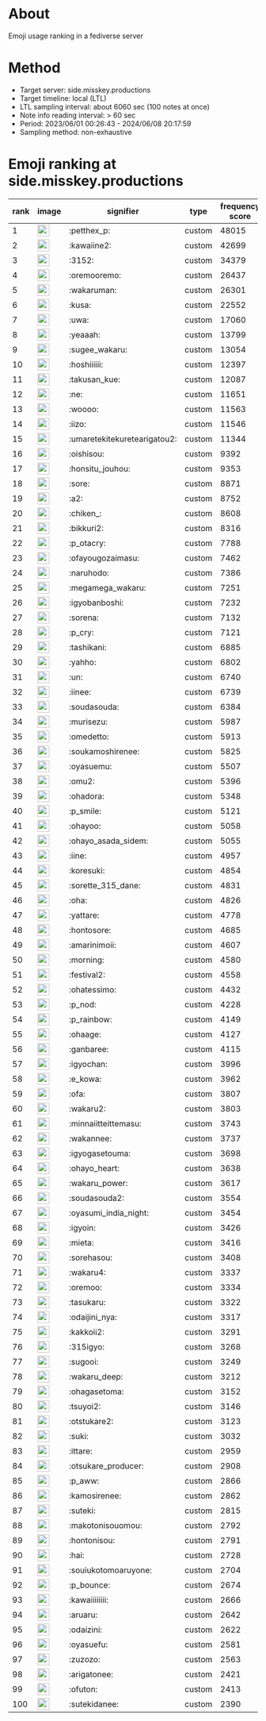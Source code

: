 # About
Emoji usage ranking in a fediverse server

# Method
- Target server: side.misskey.productions
- Target timeline: local (LTL)
- LTL sampling interval: about 6060 sec (100 notes at once)
- Note info reading interval: > 60 sec
- Period: 2023/06/01 00:26:43 - 2024/06/08 20:17:59 
- Sampling method: non-exhaustive

# Emoji ranking at side.misskey.productions

|rank|image|signifier|type|frequency score|
|----|----|----|----|----|
|1|<img height="24" src="https://side.misskey.productions/emoji/petthex_p.webp">|:petthex_p:|custom|48015|
|2|<img height="24" src="https://side.misskey.productions/emoji/kawaiine2.webp">|:kawaiine2:|custom|42699|
|3|<img height="24" src="https://side.misskey.productions/emoji/3152.webp">|:3152:|custom|34379|
|4|<img height="24" src="https://side.misskey.productions/emoji/oremooremo.webp">|:oremooremo:|custom|26437|
|5|<img height="24" src="https://side.misskey.productions/emoji/wakaruman.webp">|:wakaruman:|custom|26301|
|6|<img height="24" src="https://side.misskey.productions/emoji/kusa.webp">|:kusa:|custom|22552|
|7|<img height="24" src="https://side.misskey.productions/emoji/uwa.webp">|:uwa:|custom|17060|
|8|<img height="24" src="https://side.misskey.productions/emoji/yeaaah.webp">|:yeaaah:|custom|13799|
|9|<img height="24" src="https://side.misskey.productions/emoji/sugee_wakaru.webp">|:sugee_wakaru:|custom|13054|
|10|<img height="24" src="https://side.misskey.productions/emoji/hoshiiiiii.webp">|:hoshiiiiii:|custom|12397|
|11|<img height="24" src="https://side.misskey.productions/emoji/takusan_kue.webp">|:takusan_kue:|custom|12087|
|12|<img height="24" src="https://side.misskey.productions/emoji/ne.webp">|:ne:|custom|11651|
|13|<img height="24" src="https://side.misskey.productions/emoji/woooo.webp">|:woooo:|custom|11563|
|14|<img height="24" src="https://side.misskey.productions/emoji/iizo.webp">|:iizo:|custom|11546|
|15|<img height="24" src="https://side.misskey.productions/emoji/umaretekitekuretearigatou2.webp">|:umaretekitekuretearigatou2:|custom|11344|
|16|<img height="24" src="https://side.misskey.productions/emoji/oishisou.webp">|:oishisou:|custom|9392|
|17|<img height="24" src="https://side.misskey.productions/emoji/honsitu_jouhou.webp">|:honsitu_jouhou:|custom|9353|
|18|<img height="24" src="https://side.misskey.productions/emoji/sore.webp">|:sore:|custom|8871|
|19|<img height="24" src="https://side.misskey.productions/emoji/a2.webp">|:a2:|custom|8752|
|20|<img height="24" src="https://side.misskey.productions/emoji/chiken_.webp">|:chiken_:|custom|8608|
|21|<img height="24" src="https://side.misskey.productions/emoji/bikkuri2.webp">|:bikkuri2:|custom|8316|
|22|<img height="24" src="https://side.misskey.productions/emoji/p_otacry.webp">|:p_otacry:|custom|7788|
|23|<img height="24" src="https://side.misskey.productions/emoji/ofayougozaimasu.webp">|:ofayougozaimasu:|custom|7462|
|24|<img height="24" src="https://side.misskey.productions/emoji/naruhodo.webp">|:naruhodo:|custom|7386|
|25|<img height="24" src="https://side.misskey.productions/emoji/megamega_wakaru.webp">|:megamega_wakaru:|custom|7251|
|26|<img height="24" src="https://side.misskey.productions/emoji/igyobanboshi.webp">|:igyobanboshi:|custom|7232|
|27|<img height="24" src="https://side.misskey.productions/emoji/sorena.webp">|:sorena:|custom|7132|
|28|<img height="24" src="https://side.misskey.productions/emoji/p_cry.webp">|:p_cry:|custom|7121|
|29|<img height="24" src="https://side.misskey.productions/emoji/tashikani.webp">|:tashikani:|custom|6885|
|30|<img height="24" src="https://side.misskey.productions/emoji/yahho.webp">|:yahho:|custom|6802|
|31|<img height="24" src="https://side.misskey.productions/emoji/un.webp">|:un:|custom|6740|
|32|<img height="24" src="https://side.misskey.productions/emoji/iinee.webp">|:iinee:|custom|6739|
|33|<img height="24" src="https://side.misskey.productions/emoji/soudasouda.webp">|:soudasouda:|custom|6384|
|34|<img height="24" src="https://side.misskey.productions/emoji/murisezu.webp">|:murisezu:|custom|5987|
|35|<img height="24" src="https://side.misskey.productions/emoji/omedetto.webp">|:omedetto:|custom|5913|
|36|<img height="24" src="https://side.misskey.productions/emoji/soukamoshirenee.webp">|:soukamoshirenee:|custom|5825|
|37|<img height="24" src="https://side.misskey.productions/emoji/oyasuemu.webp">|:oyasuemu:|custom|5507|
|38|<img height="24" src="https://side.misskey.productions/emoji/omu2.webp">|:omu2:|custom|5396|
|39|<img height="24" src="https://side.misskey.productions/emoji/ohadora.webp">|:ohadora:|custom|5348|
|40|<img height="24" src="https://side.misskey.productions/emoji/p_smile.webp">|:p_smile:|custom|5121|
|41|<img height="24" src="https://side.misskey.productions/emoji/ohayoo.webp">|:ohayoo:|custom|5058|
|42|<img height="24" src="https://side.misskey.productions/emoji/ohayo_asada_sidem.webp">|:ohayo_asada_sidem:|custom|5055|
|43|<img height="24" src="https://side.misskey.productions/emoji/iine.webp">|:iine:|custom|4957|
|44|<img height="24" src="https://side.misskey.productions/emoji/koresuki.webp">|:koresuki:|custom|4854|
|45|<img height="24" src="https://side.misskey.productions/emoji/sorette_315_dane.webp">|:sorette_315_dane:|custom|4831|
|46|<img height="24" src="https://side.misskey.productions/emoji/oha.webp">|:oha:|custom|4826|
|47|<img height="24" src="https://side.misskey.productions/emoji/yattare.webp">|:yattare:|custom|4778|
|48|<img height="24" src="https://side.misskey.productions/emoji/hontosore.webp">|:hontosore:|custom|4685|
|49|<img height="24" src="https://side.misskey.productions/emoji/amarinimoii.webp">|:amarinimoii:|custom|4607|
|50|<img height="24" src="https://side.misskey.productions/emoji/morning.webp">|:morning:|custom|4580|
|51|<img height="24" src="https://side.misskey.productions/emoji/festival2.webp">|:festival2:|custom|4558|
|52|<img height="24" src="https://side.misskey.productions/emoji/ohatessimo.webp">|:ohatessimo:|custom|4432|
|53|<img height="24" src="https://side.misskey.productions/emoji/p_nod.webp">|:p_nod:|custom|4228|
|54|<img height="24" src="https://side.misskey.productions/emoji/p_rainbow.webp">|:p_rainbow:|custom|4149|
|55|<img height="24" src="https://side.misskey.productions/emoji/ohaage.webp">|:ohaage:|custom|4127|
|56|<img height="24" src="https://side.misskey.productions/emoji/ganbaree.webp">|:ganbaree:|custom|4115|
|57|<img height="24" src="https://side.misskey.productions/emoji/igyochan.webp">|:igyochan:|custom|3996|
|58|<img height="24" src="https://side.misskey.productions/emoji/e_kowa.webp">|:e_kowa:|custom|3962|
|59|<img height="24" src="https://side.misskey.productions/emoji/ofa.webp">|:ofa:|custom|3807|
|60|<img height="24" src="https://side.misskey.productions/emoji/wakaru2.webp">|:wakaru2:|custom|3803|
|61|<img height="24" src="https://side.misskey.productions/emoji/minnaiitteittemasu.webp">|:minnaiitteittemasu:|custom|3743|
|62|<img height="24" src="https://side.misskey.productions/emoji/wakannee.webp">|:wakannee:|custom|3737|
|63|<img height="24" src="https://side.misskey.productions/emoji/igyogasetouma.webp">|:igyogasetouma:|custom|3698|
|64|<img height="24" src="https://side.misskey.productions/emoji/ohayo_heart.webp">|:ohayo_heart:|custom|3638|
|65|<img height="24" src="https://side.misskey.productions/emoji/wakaru_power.webp">|:wakaru_power:|custom|3617|
|66|<img height="24" src="https://side.misskey.productions/emoji/soudasouda2.webp">|:soudasouda2:|custom|3554|
|67|<img height="24" src="https://side.misskey.productions/emoji/oyasumi_india_night.webp">|:oyasumi_india_night:|custom|3454|
|68|<img height="24" src="https://side.misskey.productions/emoji/igyoin.webp">|:igyoin:|custom|3426|
|69|<img height="24" src="https://side.misskey.productions/emoji/mieta.webp">|:mieta:|custom|3416|
|70|<img height="24" src="https://side.misskey.productions/emoji/sorehasou.webp">|:sorehasou:|custom|3408|
|71|<img height="24" src="https://side.misskey.productions/emoji/wakaru4.webp">|:wakaru4:|custom|3337|
|72|<img height="24" src="https://side.misskey.productions/emoji/oremoo.webp">|:oremoo:|custom|3334|
|73|<img height="24" src="https://side.misskey.productions/emoji/tasukaru.webp">|:tasukaru:|custom|3322|
|74|<img height="24" src="https://side.misskey.productions/emoji/odaijini_nya.webp">|:odaijini_nya:|custom|3317|
|75|<img height="24" src="https://side.misskey.productions/emoji/kakkoii2.webp">|:kakkoii2:|custom|3291|
|76|<img height="24" src="https://side.misskey.productions/emoji/315igyo.webp">|:315igyo:|custom|3268|
|77|<img height="24" src="https://side.misskey.productions/emoji/sugooi.webp">|:sugooi:|custom|3249|
|78|<img height="24" src="https://side.misskey.productions/emoji/wakaru_deep.webp">|:wakaru_deep:|custom|3212|
|79|<img height="24" src="https://side.misskey.productions/emoji/ohagasetoma.webp">|:ohagasetoma:|custom|3152|
|80|<img height="24" src="https://side.misskey.productions/emoji/tsuyoi2.webp">|:tsuyoi2:|custom|3146|
|81|<img height="24" src="https://side.misskey.productions/emoji/otstukare2.webp">|:otstukare2:|custom|3123|
|82|<img height="24" src="https://side.misskey.productions/emoji/suki.webp">|:suki:|custom|3032|
|83|<img height="24" src="https://side.misskey.productions/emoji/ittare.webp">|:ittare:|custom|2959|
|84|<img height="24" src="https://side.misskey.productions/emoji/otsukare_producer.webp">|:otsukare_producer:|custom|2908|
|85|<img height="24" src="https://side.misskey.productions/emoji/p_aww.webp">|:p_aww:|custom|2866|
|86|<img height="24" src="https://side.misskey.productions/emoji/kamosirenee.webp">|:kamosirenee:|custom|2862|
|87|<img height="24" src="https://side.misskey.productions/emoji/suteki.webp">|:suteki:|custom|2815|
|88|<img height="24" src="https://side.misskey.productions/emoji/makotonisouomou.webp">|:makotonisouomou:|custom|2792|
|89|<img height="24" src="https://side.misskey.productions/emoji/hontonisou.webp">|:hontonisou:|custom|2791|
|90|<img height="24" src="https://side.misskey.productions/emoji/hai.webp">|:hai:|custom|2728|
|91|<img height="24" src="https://side.misskey.productions/emoji/souiukotomoaruyone.webp">|:souiukotomoaruyone:|custom|2704|
|92|<img height="24" src="https://side.misskey.productions/emoji/p_bounce.webp">|:p_bounce:|custom|2674|
|93|<img height="24" src="https://side.misskey.productions/emoji/kawaiiiiiiii.webp">|:kawaiiiiiiii:|custom|2666|
|94|<img height="24" src="https://side.misskey.productions/emoji/aruaru.webp">|:aruaru:|custom|2642|
|95|<img height="24" src="https://side.misskey.productions/emoji/odaizini.webp">|:odaizini:|custom|2622|
|96|<img height="24" src="https://side.misskey.productions/emoji/oyasuefu.webp">|:oyasuefu:|custom|2581|
|97|<img height="24" src="https://side.misskey.productions/emoji/zuzozo.webp">|:zuzozo:|custom|2563|
|98|<img height="24" src="https://side.misskey.productions/emoji/arigatonee.webp">|:arigatonee:|custom|2421|
|99|<img height="24" src="https://side.misskey.productions/emoji/ofuton.webp">|:ofuton:|custom|2413|
|100|<img height="24" src="https://side.misskey.productions/emoji/sutekidanee.webp">|:sutekidanee:|custom|2390|
